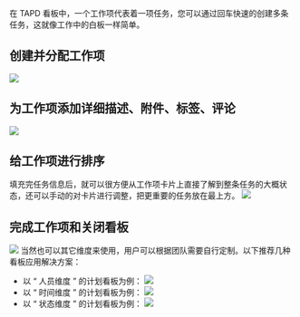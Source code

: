 在 TAPD 看板中，一个工作项代表着一项任务，您可以通过回车快速的创建多条任务，这就像工作中的白板一样简单。

## 创建并分配工作项
![](http://imgcache.tce.fsphere.cn/static/mc.qcloudimg.com/static/img/801e6acd78bd4d7940c2bee5cd0383ac/image.jpg)

## 为工作项添加详细描述、附件、标签、评论
![](http://imgcache.tce.fsphere.cn/static/mc.qcloudimg.com/static/img/9149a6bf02f5daff131067764d95f9d0/image.jpg)

## 给工作项进行排序
填充完任务信息后，就可以很方便从工作项卡片上直接了解到整条任务的大概状态，还可以手动的对卡片进行调整，把更重要的任务放在最上方。
![](http://imgcache.tce.fsphere.cn/static/mc.qcloudimg.com/static/img/bbd60f4f18af98a13d89fb112ee188c1/image.jpg)

## 完成工作项和关闭看板
![](http://imgcache.tce.fsphere.cn/static/mc.qcloudimg.com/static/img/a8fc727efbcbf115467ba6b6e721d671/image.jpg)
当然也可以其它维度来使用，用户可以根据团队需要自行定制。以下推荐几种看板应用解决方案：
- 以 “ 人员维度 ” 的计划看板为例：
![](http://imgcache.tce.fsphere.cn/static/mc.qcloudimg.com/static/img/da8316f7a63bf1829222817bcc1ea6fc/image.jpg)
- 以 “ 时间维度 ” 的计划看板为例：
![](http://imgcache.tce.fsphere.cn/static/mc.qcloudimg.com/static/img/1612d23deabfe19537b9304646b9848d/image.jpg)
- 以 “ 状态维度 ” 的计划看板为例： 
![](http://imgcache.tce.fsphere.cn/static/mc.qcloudimg.com/static/img/0c88e82392ad7799906664fb024626bf/image.jpg)



